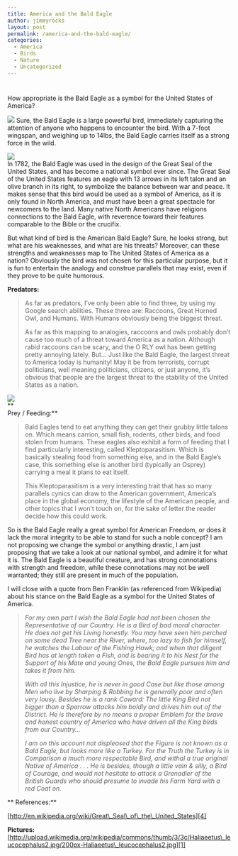 ```yaml
---
title: America and the Bald Eagle
author: jimmyrocks
layout: post
permalink: /america-and-the-bald-eagle/
categories:
  - America
  - Birds
  - Nature
  - Uncategorized
---
```

# 

How appropriate is the Bald Eagle as a symbol for the United States of America?

![][1] 
Sure, the Bald Eagle is a large powerful bird, immediately capturing the attention of anyone who happens to encounter the bird. With a 7-foot wingspan, and weighing up to 14lbs, the Bald Eagle carries itself as a strong force in the wild.

 [1]: http://upload.wikimedia.org/wikipedia/commons/thumb/3/3c/Haliaeetus_leucocephalus2.jpg/200px-Haliaeetus_leucocephalus2.jpg

![][2]  
In 1782, the Bald Eagle was used in the design of the Great Seal of the United States, and has become a national symbol ever since. The Great Seal of the United States features an eagle with 13 arrows in its left talon and an olive branch in its right, to symbolize the balance between war and peace. It makes sense that this bird would be used as a symbol of America, as it is only found in North America, and must have been a great spectacle for newcomers to the land. Many native North Americans have religions connections to the Bald Eagle, with reverence toward their features comparable to the Bible or the crucifix.

 [2]: http://upload.wikimedia.org/wikipedia/commons/thumb/e/e6/USSeal.png/250px-USSeal.png

But what kind of bird is the American Bald Eagle? Sure, he looks strong, but what are his weaknesses, and what are his threats? Moreover, can these strengths and weaknesses map to The United States of America as a nation? Obviously the bird was not chosen for this particular purpose, but it is fun to entertain the analogy and construe parallels that may exist, even if they prove to be quite humorous.

**Predators:**

> As far as predators, I’ve only been able to find three, by using my Google search abilities. These three are: Raccoons, Great Horned Owl, and Humans. With Humans obviously being the biggest threat.
> 
> As far as this mapping to analogies, raccoons and owls probably don’t cause too much of a threat toward America as a nation. Although rabid raccoons can be scary, and the O RLY owl has been getting pretty annoying lately. But… Just like the Bald Eagle, the largest threat to America today is humanity! May it be from terrorists, corrupt politicians, well meaning politicians, citizens, or just anyone, it’s obvious that people are the largest threat to the stability of the United States as a nation.

![][3]  
**  
Prey / Feeding:**

 [3]: http://images.yelp.com/bphoto/isV9cXlxoqeWAy5RTulGCg/l

> Bald Eagles tend to eat anything they can get their grubby little talons on. Which means carrion, small fish, rodents, other birds, and food stolen from humans. These eagles also exhibit a form of feeding that I find particularly interesting, called Kleptoparasitism. Which is basically stealing food from something else, and in the Bald Eagle’s case, this something else is another bird (typically an Osprey) carrying a meal it plans to eat itself.
> 
> This Kleptoparasitism is a very interesting trait that has so many parallels cynics can draw to the American government, America’s place in the global economy, the lifestyle of the American people, and other topics that I won’t touch on, for the sake of letter the reader decide how this could work.

So is the Bald Eagle really a great symbol for American Freedom, or does it lack the moral integrity to be able to stand for such a noble concept? I am not proposing we change the symbol or anything drastic, I am just proposing that we take a look at our national symbol, and admire it for what it is. The Bald Eagle is a beautiful creature, and has strong connotations with strength and freedom, while these connotations may not be well warranted; they still are present in much of the population.

I will close with a quote from Ben Franklin (as referenced from Wikipedia) about his stance on the Bald Eagle as a symbol for the United States of America.

> *For my own part I wish the Bald Eagle had not been chosen the Representative of our Country. He is a Bird of bad moral character. He does not get his Living honestly. You may have seen him perched on some dead Tree near the River, where, too lazy to fish for himself, he watches the Labour of the Fishing Hawk; and when that diligent Bird has at length taken a Fish, and is bearing it to his Nest for the Support of his Mate and young Ones, the Bald Eagle pursues him and takes it from him.*
> 
> *With all this Injustice, he is never in good Case but like those among Men who live by Sharping & Robbing he is generally poor and often very lousy. Besides he is a rank Coward: The little King Bird not bigger than a Sparrow attacks him boldly and drives him out of the District. He is therefore by no means a proper Emblem for the brave and honest country of America who have driven all the King birds from our Country…*
> 
> *I am on this account not displeased that the Figure is not known as a Bald Eagle, but looks more like a Turkey. For the Truth the Turkey is in Comparison a much more respectable Bird, and withal a true original Native of America . . . He is besides, though a little vain & silly, a Bird of Courage, and would not hesitate to attack a Grenadier of the British Guards who should presume to invade his Farm Yard with a red Coat on.*

** References:**  
  
  
  
[http://en.wikipedia.org/wiki/Great\_Seal\_of\_the\_United_States][4]  
  


 [4]: http://en.wikipedia.org/wiki/Great_Seal_of_the_United_States

**Pictures:**  
[http://upload.wikimedia.org/wikipedia/commons/thumb/3/3c/Haliaeetus\_leucocephalus2.jpg/200px-Haliaeetus\_leucocephalus2.jpg][1]  
  
  
